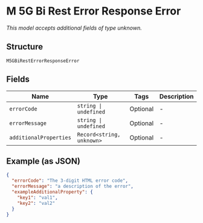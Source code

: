 
# M 5G Bi Rest Error Response Error

*This model accepts additional fields of type unknown.*

## Structure

`M5GBiRestErrorResponseError`

## Fields

| Name | Type | Tags | Description |
|  --- | --- | --- | --- |
| `errorCode` | `string \| undefined` | Optional | - |
| `errorMessage` | `string \| undefined` | Optional | - |
| `additionalProperties` | `Record<string, unknown>` | Optional | - |

## Example (as JSON)

```json
{
  "errorCode": "The 3-digit HTML error code",
  "errorMessage": "a description of the error",
  "exampleAdditionalProperty": {
    "key1": "val1",
    "key2": "val2"
  }
}
```

